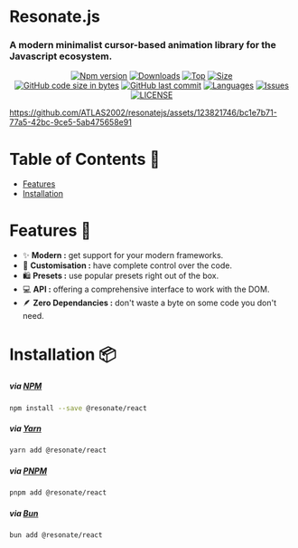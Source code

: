 # Resonate.js
### A modern minimalist cursor-based animation library for the Javascript ecosystem.
<div align="center">
  
[![Npm version](https://img.shields.io/npm/v/@resonatejs/react?style=for-the-badge&logo=npm)](www.npmjs.com/package/@resonatejs/react)
[![Downloads](https://img.shields.io/npm/dw/@resonatejs/react?style=for-the-badge)](www.npmjs.com/package/@resonatejs/react)
[![Top](https://img.shields.io/github/languages/top/ATLAS2002/resonatejs?style=for-the-badge&label=Top%20Languages)](https://github.com/ATLAS2002/resonatejs)
[![Size](https://img.shields.io/bundlephobia/min/@resonatejs/react?style=for-the-badge)](www.npmjs.com/package/@resonatejs/react)
<br/>
[![GitHub code size in bytes](https://img.shields.io/github/languages/code-size/ATLAS2002/resonatejs?logo=github&style=for-the-badge)](https://github.com/ATLAS2002/resonatejs) 
[![GitHub last commit](https://img.shields.io/github/last-commit/ATLAS2002/resonatejs?style=for-the-badge&logo=git)](https://github.com/ATLAS2002/resonatejs)
[![Languages](https://img.shields.io/github/languages/count/ATLAS2002/resonatejs?style=for-the-badge)](https://github.com/ATLAS2002/resonatejs)
[![Issues](https://img.shields.io/github/issues/ATLAS2002/resonatejs?style=for-the-badge&label=Issues)](https://github.com/ATLAS2002/resonatejs)
[![LICENSE](https://img.shields.io/npm/l/@resonatejs/react?style=for-the-badge)](https://github.com/ATLAS2002/resonatejs)
</div>

https://github.com/ATLAS2002/resonatejs/assets/123821746/bc1e7b71-77a5-42bc-9ce5-5ab475658e91

# Table of Contents 📖
- [Features](https://github.com/ATLAS2002/resonatejs/blob/main/README.md#features-)
- [Installation](https://github.com/ATLAS2002/resonatejs/blob/main/README.md#installation-)

# Features 🚀
- ✨ **Modern :** get support for your modern frameworks.
- 💼 **Customisation :** have complete control over the code.
- 🛍️ **Presets :** use popular presets right out of the box.
- 💻 **API :** offering a comprehensive interface to work with the DOM.
- 🪶 **Zero Dependancies :** don't waste a byte on some code you don't need.

# Installation 📦
##### via [NPM](https://docs.npmjs.com/cli/v10/commands/npm-install)
```sh
npm install --save @resonate/react
```
##### via [Yarn](https://classic.yarnpkg.com/lang/en/docs/cli/add)
```sh
yarn add @resonate/react
```
##### via [PNPM](https://pnpm.io/cli/add)
```sh
pnpm add @resonate/react
```
##### via [Bun](https://bun.sh/docs/cli/add)
```sh
bun add @resonate/react
```
